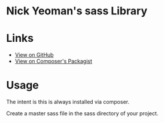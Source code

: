 # Nick Yeoman's sass Library

# Links

* [View on GitHub](https://github.com/nickyeoman/sassLibrary)
* [View on Composer's Packagist](https://packagist.org/packages/nickyeoman/sasslibrary)

# Usage

The intent is this is always installed via composer.

Create a master sass file in the sass directory of your project.
